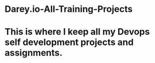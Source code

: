 # Darey.io-All-Training-Projects
# This is where I keep all my Devops self development projects and assignments.
